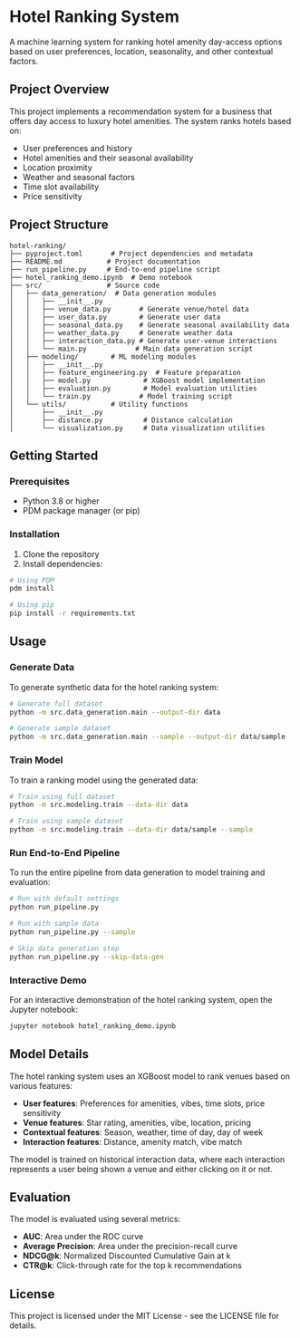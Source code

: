 # Hotel Ranking System

A machine learning system for ranking hotel amenity day-access options based on user preferences, location, seasonality, and other contextual factors.

## Project Overview

This project implements a recommendation system for a business that offers day access to luxury hotel amenities. The system ranks hotels based on:

- User preferences and history
- Hotel amenities and their seasonal availability
- Location proximity
- Weather and seasonal factors
- Time slot availability
- Price sensitivity

## Project Structure

```
hotel-ranking/
├── pyproject.toml       # Project dependencies and metadata
├── README.md           # Project documentation
├── run_pipeline.py     # End-to-end pipeline script
├── hotel_ranking_demo.ipynb  # Demo notebook
├── src/                # Source code
│   ├── data_generation/  # Data generation modules
│   │   ├── __init__.py
│   │   ├── venue_data.py       # Generate venue/hotel data
│   │   ├── user_data.py        # Generate user data
│   │   ├── seasonal_data.py    # Generate seasonal availability data
│   │   ├── weather_data.py     # Generate weather data
│   │   ├── interaction_data.py # Generate user-venue interactions
│   │   └── main.py            # Main data generation script
│   ├── modeling/        # ML modeling modules
│   │   ├── __init__.py
│   │   ├── feature_engineering.py  # Feature preparation
│   │   ├── model.py             # XGBoost model implementation
│   │   ├── evaluation.py        # Model evaluation utilities
│   │   └── train.py            # Model training script
│   └── utils/           # Utility functions
│       ├── __init__.py
│       ├── distance.py          # Distance calculation
│       └── visualization.py     # Data visualization utilities
```

## Getting Started

### Prerequisites

- Python 3.8 or higher
- PDM package manager (or pip)

### Installation

1. Clone the repository
2. Install dependencies:

```bash
# Using PDM
pdm install

# Using pip
pip install -r requirements.txt
```

## Usage

### Generate Data

To generate synthetic data for the hotel ranking system:

```bash
# Generate full dataset
python -m src.data_generation.main --output-dir data

# Generate sample dataset
python -m src.data_generation.main --sample --output-dir data/sample
```

### Train Model

To train a ranking model using the generated data:

```bash
# Train using full dataset
python -m src.modeling.train --data-dir data

# Train using sample dataset
python -m src.modeling.train --data-dir data/sample --sample
```

### Run End-to-End Pipeline

To run the entire pipeline from data generation to model training and evaluation:

```bash
# Run with default settings
python run_pipeline.py

# Run with sample data
python run_pipeline.py --sample

# Skip data generation step
python run_pipeline.py --skip-data-gen
```

### Interactive Demo

For an interactive demonstration of the hotel ranking system, open the Jupyter notebook:

```bash
jupyter notebook hotel_ranking_demo.ipynb
```

## Model Details

The hotel ranking system uses an XGBoost model to rank venues based on various features:

- **User features**: Preferences for amenities, vibes, time slots, price sensitivity
- **Venue features**: Star rating, amenities, vibe, location, pricing
- **Contextual features**: Season, weather, time of day, day of week
- **Interaction features**: Distance, amenity match, vibe match

The model is trained on historical interaction data, where each interaction represents a user being shown a venue and either clicking on it or not.

## Evaluation

The model is evaluated using several metrics:

- **AUC**: Area under the ROC curve
- **Average Precision**: Area under the precision-recall curve
- **NDCG@k**: Normalized Discounted Cumulative Gain at k
- **CTR@k**: Click-through rate for the top k recommendations

## License

This project is licensed under the MIT License - see the LICENSE file for details.
